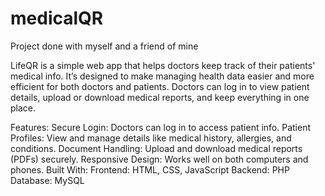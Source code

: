 # medicalQR

Project done with myself and a friend of mine

LifeQR is a simple web app that helps doctors keep track of their patients' medical info. It’s designed to make managing health data easier and more efficient for both doctors and patients. Doctors can log in to view patient details, upload or download medical reports, and keep everything in one place.

Features:
Secure Login: Doctors can log in to access patient info.
Patient Profiles: View and manage details like medical history, allergies, and conditions.
Document Handling: Upload and download medical reports (PDFs) securely.
Responsive Design: Works well on both computers and phones.
Built With:
Frontend: HTML, CSS, JavaScript
Backend: PHP
Database: MySQL
